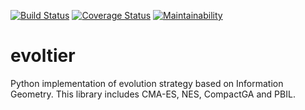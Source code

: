 [![Build Status](https://travis-ci.org/satuma777/evoltier.svg?branch=master)](https://travis-ci.org/satuma777/evoltier)
[![Coverage Status](https://coveralls.io/repos/github/satuma777/evoltier/badge.svg?branch=master)](https://coveralls.io/github/satuma777/evoltier?branch=master)
[![Maintainability](https://api.codeclimate.com/v1/badges/50f59641ed78e7991754/maintainability)](https://codeclimate.com/github/satuma777/evoltier/maintainability)

# evoltier
Python implementation of evolution strategy based on Information Geometry. This library includes CMA-ES, NES, CompactGA and PBIL. 
